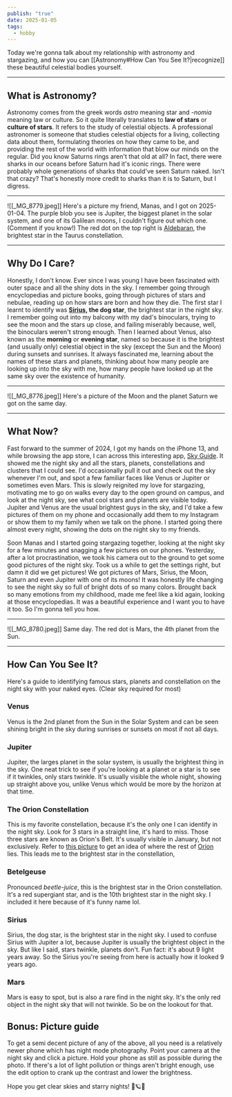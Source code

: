 ```yaml
---
publish: "true"
date: 2025-01-05
tags:
  - hobby
---
```

Today we're gonna talk about my relationship with astronomy and stargazing, and how you can [[Astronomy#How Can You See It?|recognize]] these beautiful celestial bodies yourself.

---
## What is Astronomy?
Astronomy comes from the greek words *astro* meaning star and *-nomia* meaning law or culture. So it quite literally translates to **law of stars** or **culture of stars**. It refers to the study of celestial objects. A professional astronomer is someone that studies celestial objects for a living, collecting data about them, formulating theories on how they came to be, and providing the rest of the world with information that blow our minds on the regular. Did you know Saturns rings aren't that old at all? In fact, there were sharks in our oceans before Saturn had it's iconic rings. There were probably whole generations of sharks that could've seen Saturn naked. Isn't that crazy? That's honestly more credit to sharks than it is to Saturn, but I digress. 

---
![[_MG_8779.jpeg]]
Here's a picture my friend, Manas, and I got on 2025-01-04. The purple blob you see is Jupiter, the biggest planet in the solar system, and one of its Galilean moons, I couldn't figure out which one. (Comment if you know!) The red dot on the top right is [Aldebaran](https://en.wikipedia.org/wiki/Aldebaran?useskin=vector), the brightest star in the Taurus constellation.  

---
## Why Do I Care?
Honestly, I don't know. Ever since I was young I have been fascinated with outer space and all the shiny dots in the sky. I remember going through encyclopedias and picture books, going through pictures of stars and nebulae, reading up on how stars are born and how they die. The first star I learnt to identify was **[Sirius](https://en.wikipedia.org/wiki/Sirius?useskin=vector), the dog star**, the brightest star in the night sky. I remember going out into my balcony with my dad's binoculars, trying to see the moon and the stars up close, and failing miserably because, well, the binoculars weren't strong enough. Then I learned about Venus, also known as the **morning** or **evening star**, named so because it is the brightest (and usually only) celestial object in the sky (except the Sun and the Moon) during sunsets and sunrises. It always fascinated me, learning about the names of these stars and planets, thinking about how many people are looking up into the sky with me, how many people have looked up at the same sky over the existence of humanity. 

---
![[_MG_8776.jpeg]]
Here's a picture of the Moon and the planet Saturn we got on the same day.

---
## What Now?
Fast forward to the summer of 2024, I got my hands on the iPhone 13, and while browsing the app store, I can across this interesting app, [Sky Guide](https://apps.apple.com/us/app/sky-guide/id576588894). It showed me the night sky and all the stars, planets, constellations and clusters that I could see. I'd occasionally pull it out and check out the sky whenever I'm out, and spot a few familiar faces like Venus or Jupiter or sometimes even Mars. This is slowly reignited my love for stargazing, motivating me to go on walks every day to the open ground on campus, and look at the night sky, see what cool stars and planets are visible today. Jupiter and Venus are the usual brightest guys in the sky, and I'd take a few pictures of them on my phone and occasionally add them to my Instagram or show them to my family when we talk on the phone. I started going there almost every night, showing the dots on the night sky to my friends. 

Soon Manas and I started going stargazing together, looking at the night sky for a few minutes and snagging a few pictures on our phones. Yesterday, after a lot procrastination, we took his camera out to the ground to get some good pictures of the night sky. Took us a while to get the settings right, but damn it did we get pictures! We got pictures of Mars, Sirius, the Moon, Saturn and even Jupiter with one of its moons! It was honestly life changing to see the night sky so full of bright dots of so many colors. Brought back so many emotions from my childhood, made me feel like a kid again, looking at those encyclopedias. It was a beautiful experience and I want you to have it too. So I'm gonna tell you how. 

---
![[_MG_8780.jpeg]]
Same day. The red dot is Mars, the 4th planet from the Sun.

---
## How Can You See It?
Here's a guide to identifying famous stars, planets and constellation on the night sky with your naked eyes. (Clear sky required for most)
### Venus
Venus is the 2nd planet from the Sun in the Solar System and can be seen shining bright in the sky during sunrises or sunsets on most if not all days. 
### Jupiter
Jupiter, the larges planet in the solar system, is usually the brightest thing in the sky. One neat trick to see if you're looking at a planet or a star is to see if it twinkles, only stars twinkle. It's usually visible the whole night, showing up straight above you, unlike Venus which would be more by the horizon at that time.
### The Orion Constellation
This is my favorite constellation,  because it's the only one I can identify in the night sky. Look for 3 stars in a straight line, it's hard to miss. Those three stars are known as Orion's Belt. It's usually visible in January, but not exclusively. Refer to [this picture](https://earthsky.org/upl/2022/01/Orion-January-Evenings-e1640798952631.jpg) to get an idea of where the rest of [Orion](https://en.wikipedia.org/wiki/Orion_(constellation)?useskin=vector) lies. This leads me to the brightest star in the constellation,
### Betelgeuse
Pronounced *beetle-juice*, this is the brightest star in the Orion constellation. It's a red supergiant star, and is the 10th brightest star in the night sky. I included it here because of it's funny name lol.
### Sirius
Sirius, the dog star, is the brightest star in the night sky. I used to confuse Sirius with Jupiter a lot, because Jupiter is usually the brightest object in the sky. But like I said, stars twinkle, planets don't. Fun fact: it's about 9 light years away. So the Sirius you're seeing from here is actually how it looked 9 years ago. 
### Mars
Mars is easy to spot, but is also a rare find in the night sky. It's the only red object in the night sky that will not twinkle. So be on the lookout for that.

## Bonus: Picture guide
To get a semi decent picture of any of the above, all you need is a relatively newer phone which has night mode photography. Point your camera at the night sky and click a picture. Hold your phone as still as possible during the photo. If there's a lot of light pollution or things aren't bright enough, use the edit option to crank up the contrast and lower the brightness. 

Hope you get clear skies and starry nights! 🌌🪐🔭